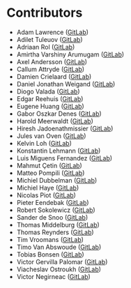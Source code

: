 # Contributors

- Adam Lawrence ([GitLab](https://gitlab.com/adamorangeqs))
- Adilet Tuleuov ([GitLab](https://gitlab.com/adilnaut))
- Adriaan Rol ([GitLab](https://gitlab.com/AdriaanRol))
- Amirtha Varshiny Arumugam ([GitLab](https://gitlab.com/avarshiny))
- Axel Andersson ([GitLab](https://gitlab.com/axean))
- Callum Attryde ([GitLab](https://gitlab.com/CallumAttryde))
- Damien Crielaard ([GitLab](https://gitlab.com/dcrielaard))
- Daniel Jonathan Weigand ([GitLab](https://gitlab.com/djweigand))
- Diogo Valada ([GitLab](https://gitlab.com/Astlan))
- Edgar Reehuis ([GitLab](https://gitlab.com/ereehuis))
- Eugene Huang ([GitLab](https://gitlab.com/eugenhu))
- Gabor Oszkar Denes ([GitLab](https://gitlab.com/gdenes))
- Harold Meerwaldt ([GitLab](https://gitlab.com/haroldmeerwaldt))
- Hiresh Jadoenathmissier ([GitLab](https://gitlab.com/HireshJ1))
- Jules van Oven ([GitLab](https://gitlab.com/jvoven))
- Kelvin Loh ([GitLab](https://gitlab.com/kel85uk))
- Konstantin Lehmann ([GitLab](https://gitlab.com/konstantin-orangeqs))
- Luis Miguens Fernandez ([GitLab](https://gitlab.com/luis.miguens))
- Mahmut Çetin ([GitLab](https://gitlab.com/cetin-oqs))
- Matteo Pompili ([GitLab](https://gitlab.com/matpompili))
- Michiel Dubbelman ([GitLab](https://gitlab.com/MichielDubbelman))
- Michiel Haye ([GitLab](https://gitlab.com/hayemj))
- Nicolas Piot ([GitLab](https://gitlab.com/npiot))
- Pieter Eendebak ([GitLab](https://gitlab.com/peendebak))
- Robert Sokolewicz ([GitLab](https://gitlab.com/rsokolewicz))
- Sander de Snoo ([GitLab](https://gitlab.com/sldesnoo-Delft))
- Thomas Middelburg ([GitLab](https://gitlab.com/ThomasMiddelburg))
- Thomas Reynders ([GitLab](https://gitlab.com/treynders))
- Tim Vroomans ([GitLab](https://gitlab.com/TimVroomans))
- Timo Van Abswoude ([GitLab](https://gitlab.com/Timo_van_Abswoude)) 
- Tobias Bonsen ([GitLab](https://gitlab.com/tobiasbonsen))
- Victor Gervilla Palomar ([GitLab](https://gitlab.com/v_palomar))
- Viacheslav Ostroukh ([GitLab](https://gitlab.com/slavoutich))
- Victor Negirneac ([GitLab](https://gitlab.com/caenrigen))

